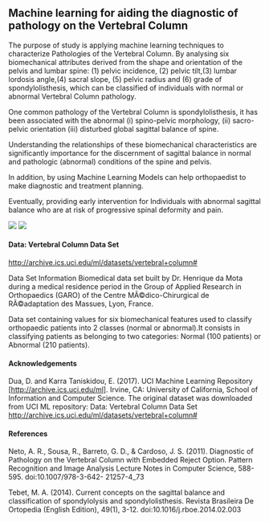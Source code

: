 ## Machine learning for aiding the diagnostic of pathology on the Vertebral Column
The purpose of study is applying machine learning techniques to characterize Pathologies of the Vertebral Column. By analysing  six biomechanical attributes derived from the shape and orientation of the pelvis and lumbar spine: (1) pelvic incidence, (2) pelvic tilt,(3) lumbar lordosis angle,(4) sacral slope, (5) pelvic radius and (6) grade of spondylolisthesis, which can be classified of individuals with normal or abnormal Vertebral Column pathology.

One common pathology of the Vertebral Column is spondylolisthesis, it has been associated with the abnormal (i) spino-pelvic morphology, (ii) sacro-pelvic orientation (iii) disturbed global sagittal balance of spine.

Understanding the relationships of these biomechanical characteristics are significantly importance for the discernment of sagittal balance in normal and pathologic (abnormal) conditions of the spine and pelvis.  

In addition, by using Machine Learning Models can help orthopaedist to make diagnostic and treatment planning.  

Eventually, providing early intervention for Individuals with abnormal sagittal balance who are at risk of progressive spinal deformity and pain.

![](https://github.com/IreneYPCheung/Pathology_on_the_Vertebral_Column/blob/master/lumbar-spondylolystthesis_2.png)
![](https://github.com/IreneYPCheung/Pathology_on_the_Vertebral_Column/blob/master/lumbar-spondylolystthesis.jpg)

#### Data: Vertebral Column Data Set
http://archive.ics.uci.edu/ml/datasets/vertebral+column#

Data Set Information
Biomedical data set built by Dr. Henrique da Mota during a medical residence period in the Group of Applied Research in Orthopaedics (GARO) of the Centre MÃ©dico-Chirurgical de RÃ©adaptation des Massues, Lyon, France.

Data set containing values for six biomechanical features used to classify orthopaedic patients into 2 classes (normal or abnormal).It consists in classifying patients as belonging to two categories: Normal (100 patients) or Abnormal (210 patients). 

#### Acknowledgements
Dua, D. and Karra Taniskidou, E. (2017). UCI Machine Learning Repository [http://archive.ics.uci.edu/ml]. Irvine, CA: University of California, School of Information and Computer Science.
The original dataset was downloaded from UCI ML repository: Data: Vertebral Column Data Set http://archive.ics.uci.edu/ml/datasets/vertebral+column#

#### References 
Neto, A. R., Sousa, R., Barreto, G. D., & Cardoso, J. S. (2011). Diagnostic of Pathology on the Vertebral Column with Embedded Reject Option. Pattern Recognition and Image Analysis Lecture Notes in Computer Science, 588-595. doi:10.1007/978-3-642- 21257-4_73

Tebet, M. A. (2014). Current concepts on the sagittal balance and classification of spondylolysis and spondylolisthesis. Revista Brasileira De Ortopedia (English Edition), 49(1), 3-12. doi:10.1016/j.rboe.2014.02.003
